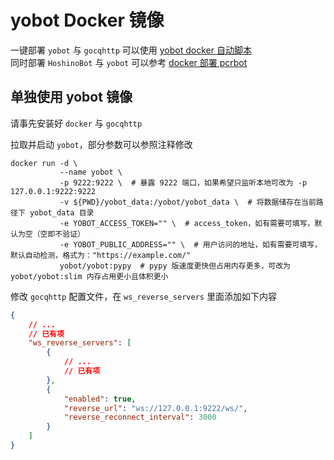 # yobot Docker 镜像

一键部署 `yobot` 与 `gocqhttp` 可以使用 [yobot docker 自动脚本](./docker-script.md)  
同时部署 `HoshinoBot` 与 `yobot` 可以参考 [docker 部署 pcrbot](https://pcrbot.com/depoly-with-docker/)

## 单独使用 yobot 镜像

请事先安装好 `docker` 与 `gocqhttp`

拉取并启动 `yobot`，部分参数可以参照注释修改

```shell
docker run -d \
           --name yobot \
           -p 9222:9222 \  # 暴露 9222 端口，如果希望只监听本地可改为 -p 127.0.0.1:9222:9222
           -v ${PWD}/yobot_data:/yobot/yobot_data \  # 将数据储存在当前路径下 yobot_data 目录
           -e YOBOT_ACCESS_TOKEN="" \  # access_token，如有需要可填写，默认为空（空即不验证）
           -e YOBOT_PUBLIC_ADDRESS="" \  # 用户访问的地址，如有需要可填写，默认自动检测，格式为："https://example.com/"
           yobot/yobot:pypy  # pypy 版速度更快但占用内存更多，可改为 yobot/yobot:slim 内存占用更小且体积更小
```

修改 `gocqhttp` 配置文件，在 `ws_reverse_servers` 里面添加如下内容

```json {9-13}
{
    // ...
    // 已有项
    "ws_reverse_servers": [
        {
            // ...
            // 已有项
        },
        {
            "enabled": true,
            "reverse_url": "ws://127.0.0.1:9222/ws/",
            "reverse_reconnect_interval": 3000
        }
    ]
}
```

